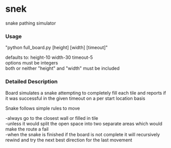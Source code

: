 # snek
snake pathing simulator


### Usage
"python full_board.py [height] [width] [timeout]"

defaults to: height-10 width-30 timeout-5  
options must be integers  
both or neither "height" and "width" must be included


### Detailed Description
Board simulates a snake attempting to completely fill each tile and reports if it was successful in the given timeout on a per start location basis

Snake follows simple rules to move

-always go to the closest wall or filled in tile  
-unless it would split the open space into two separate areas which would make the route a fail  
-when the snake is finished if the board is not complete it will recursively rewind and try the next best direction for the last movement
